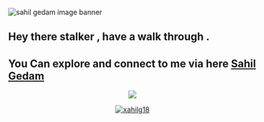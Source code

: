 ![sahil gedam image banner ](https://i.imgur.com/dFhpueU.jpg "sahil")


## Hey there stalker , have a walk through .






## You Can explore and connect to me via here [Sahil Gedam](https://xahilg18.github.io)




<p align="center"> <a href="https://github.com/anuraghazra/github-readme-stats"><img src="https://github-readme-stats.vercel.app/api/top-langs/?username=xahilg18&layout=compact" /></a> </p>



<p align="center"> <a href="https://github.com/ryo-ma/github-profile-trophy"><img src="https://github-profile-trophy.vercel.app/?username=xahilg18" alt="xahilg18" /></a> </p>
